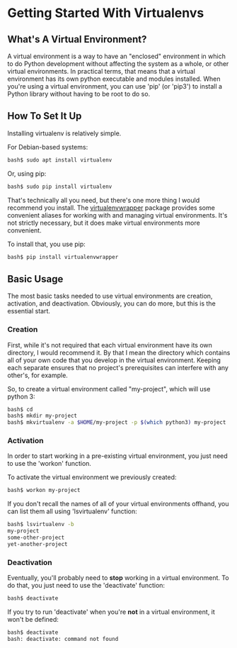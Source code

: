 # Getting Started With Virtualenvs

## What's A Virtual Environment?

A virtual environment is a way to have an "enclosed" environment in which to do Python
development without affecting the system as a whole, or other virtual environments.  In
practical terms, that means that a virtual environment has its own python executable and
modules installed.  When you're using a virtual environment, you can use 'pip' (or 'pip3')
to install a Python library without having to be root to do so.

## How To Set It Up

Installing virtualenv is relatively simple.

For Debian-based systems:

```bash
bash$ sudo apt install virtualenv
```

Or, using pip:

```bash
bash$ sudo pip install virtualenv
```

That's technically all you need, but there's one more thing I would recommend you install.
The [virtualenvwrapper](https://virtualenvwrapper.readthedocs.io/en/latest/) package
provides some convenient aliases for working with and managing virtual environments.  It's
not strictly necessary, but it does make virtual environments more convenient.

To install that, you use pip:

```bash
bash$ pip install virtualenvwrapper
```

## Basic Usage

The most basic tasks needed to use virtual environments are creation, activation, and
deactivation.  Obviously, you can do more, but this is the essential start.

### Creation

First, while it's not required that each virtual environment have its own directory, I
would recommend it.  By that I mean the directory which contains all of your own code that
you develop in the virtual environment.  Keeping each separate ensures that no project's
prerequisites can interfere with any other's, for example.

So, to create a virtual environment called "my-project", which will use python 3:

```bash
bash$ cd
bash$ mkdir my-project
bash$ mkvirtualenv -a $HOME/my-project -p $(which python3) my-project
```

### Activation

In order to start working in a pre-existing virtual environment, you just need to use the
'workon' function.

To activate the virtual environment we previously created:

```bash
bash$ workon my-project
```

If you don't recall the names of all of your virtual environments offhand, you can list
them all using 'lsvirtualenv' function:

```bash
bash$ lsvirtualenv -b
my-project
some-other-project
yet-another-project
```

### Deactivation

Eventually, you'll probably need to **stop** working in a virtual environment.  To do
that, you just need to use the 'deactivate' function:

```bash
bash$ deactivate
```

If you try to run 'deactivate' when you're **not** in a virtual environment, it won't be
defined:

```bash
bash$ deactivate
bash: deactivate: command not found
```
